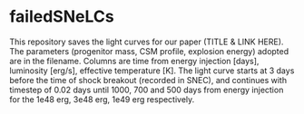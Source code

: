 # failedSNeLCs
This repository saves the light curves for our paper (TITLE & LINK HERE). The parameters (progenitor mass, CSM profile, explosion energy) adopted are in the filename.
Columns are time from energy injection [days], luminosity [erg/s], effective temperature [K].
The light curve starts at 3 days before the time of shock breakout (recorded in SNEC), and continues with timestep of 0.02 days until 1000, 700 and 500 days from energy injection for the 1e48 erg, 3e48 erg, 1e49 erg respectively.
